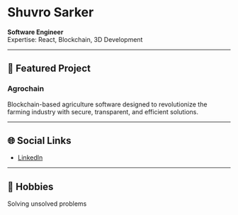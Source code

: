 # Shuvro Sarker

**Software Engineer**  
Expertise: React, Blockchain, 3D Development

---

## 🚀 Featured Project

### **Agrochain**
Blockchain-based agriculture software designed to revolutionize the farming industry with secure, transparent, and efficient solutions.

---

## 🌐 Social Links

- [LinkedIn](https://www.linkedin.com/in/shuvro-sarker-854805215)

---

## 🧩 Hobbies

Solving unsolved problems
